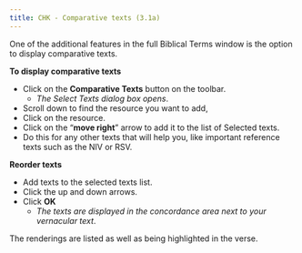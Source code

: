 ```yaml
---
title: CHK - Comparative texts (3.1a)
---
```

One of the additional features in the full Biblical Terms window is the option to display comparative texts.

**To display comparative texts**

-  Click on the **Comparative Texts** button on the toolbar.  
    -  *The Select Texts dialog box opens*.
-  Scroll down to find the resource you want to add,
-  Click on the resource.
-  Click on the “**move right**” arrow to add it to the list of Selected texts.
-  Do this for any other texts that will help you, like important reference texts such as the NIV or RSV.

**Reorder texts**

-  Add texts to the selected texts list.
-  Click the up and down arrows.
-  Click **OK**  
    -  *The texts are displayed in the concordance area next to your vernacular text*.

The renderings are listed as well as being highlighted in the verse.

